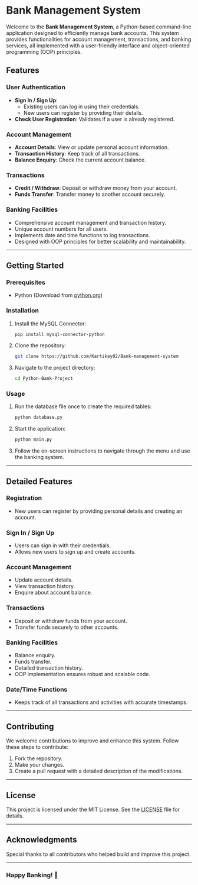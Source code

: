 # Bank Management System

Welcome to the **Bank Management System**, a Python-based command-line application designed to efficiently manage bank accounts. This system provides functionalities for account management, transactions, and banking services, all implemented with a user-friendly interface and object-oriented programming (OOP) principles.

## Features

### **User Authentication**
- **Sign In / Sign Up**: 
  - Existing users can log in using their credentials.
  - New users can register by providing their details.
- **Check User Registration**: Validates if a user is already registered.

### **Account Management**
- **Account Details**: View or update personal account information.
- **Transaction History**: Keep track of all transactions.
- **Balance Enquiry**: Check the current account balance.

### **Transactions**
- **Credit / Withdraw**: Deposit or withdraw money from your account.
- **Funds Transfer**: Transfer money to another account securely.

### **Banking Facilities**
- Comprehensive account management and transaction history.
- Unique account numbers for all users.
- Implements date and time functions to log transactions.
- Designed with OOP principles for better scalability and maintainability.

---

## Getting Started

### **Prerequisites**
- Python (Download from [python.org](https://www.python.org))

### **Installation**
1. Install the MySQL Connector:
   ```bash
   pip install mysql-connector-python
   ```
2. Clone the repository:
   ```bash
   git clone https://github.com/Kartikay02/Bank-management-system
   ```
3. Navigate to the project directory:
   ```bash
   cd Python-Bank-Project
   ```

### **Usage**
1. Run the database file once to create the required tables:
   ```bash
   python database.py
   ```
2. Start the application:
   ```bash
   python main.py
   ```
3. Follow the on-screen instructions to navigate through the menu and use the banking system.

---

## Detailed Features

### **Registration**
- New users can register by providing personal details and creating an account.

### **Sign In / Sign Up**
- Users can sign in with their credentials.
- Allows new users to sign up and create accounts.

### **Account Management**
- Update account details.
- View transaction history.
- Enquire about account balance.

### **Transactions**
- Deposit or withdraw funds from your account.
- Transfer funds securely to other accounts.

### **Banking Facilities**
- Balance enquiry.
- Funds transfer.
- Detailed transaction history.
- OOP implementation ensures robust and scalable code.

### **Date/Time Functions**
- Keeps track of all transactions and activities with accurate timestamps.

---

## Contributing
We welcome contributions to improve and enhance this system. Follow these steps to contribute:
1. Fork the repository.
2. Make your changes.
3. Create a pull request with a detailed description of the modifications.

---

## License
This project is licensed under the MIT License. See the [LICENSE](LICENSE) file for details.

---

## Acknowledgments
Special thanks to all contributors who helped build and improve this project.

---

### Happy Banking! 🚀
